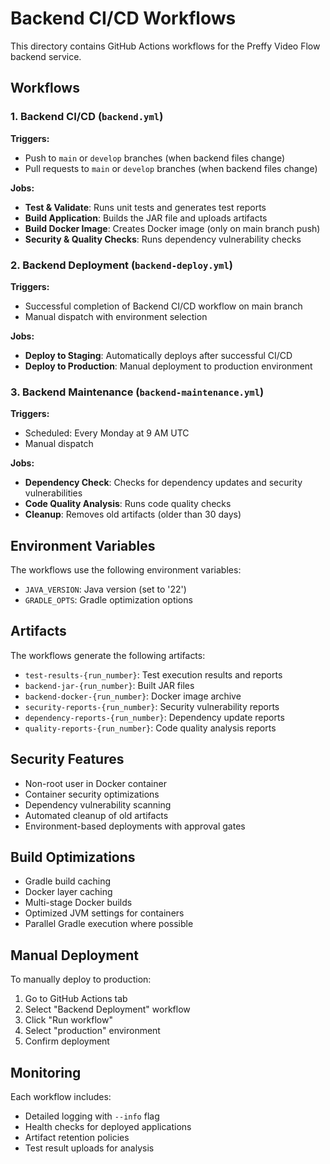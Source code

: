 # Backend CI/CD Workflows

This directory contains GitHub Actions workflows for the Preffy Video Flow backend service.

## Workflows

### 1. Backend CI/CD (`backend.yml`)
**Triggers:**
- Push to `main` or `develop` branches (when backend files change)
- Pull requests to `main` or `develop` branches (when backend files change)

**Jobs:**
- **Test & Validate**: Runs unit tests and generates test reports
- **Build Application**: Builds the JAR file and uploads artifacts
- **Build Docker Image**: Creates Docker image (only on main branch push)
- **Security & Quality Checks**: Runs dependency vulnerability checks

### 2. Backend Deployment (`backend-deploy.yml`)
**Triggers:**
- Successful completion of Backend CI/CD workflow on main branch
- Manual dispatch with environment selection

**Jobs:**
- **Deploy to Staging**: Automatically deploys after successful CI/CD
- **Deploy to Production**: Manual deployment to production environment

### 3. Backend Maintenance (`backend-maintenance.yml`)
**Triggers:**
- Scheduled: Every Monday at 9 AM UTC
- Manual dispatch

**Jobs:**
- **Dependency Check**: Checks for dependency updates and security vulnerabilities
- **Code Quality Analysis**: Runs code quality checks
- **Cleanup**: Removes old artifacts (older than 30 days)

## Environment Variables

The workflows use the following environment variables:
- `JAVA_VERSION`: Java version (set to '22')
- `GRADLE_OPTS`: Gradle optimization options

## Artifacts

The workflows generate the following artifacts:
- `test-results-{run_number}`: Test execution results and reports
- `backend-jar-{run_number}`: Built JAR files
- `backend-docker-{run_number}`: Docker image archive
- `security-reports-{run_number}`: Security vulnerability reports
- `dependency-reports-{run_number}`: Dependency update reports
- `quality-reports-{run_number}`: Code quality analysis reports

## Security Features

- Non-root user in Docker container
- Container security optimizations
- Dependency vulnerability scanning
- Automated cleanup of old artifacts
- Environment-based deployments with approval gates

## Build Optimizations

- Gradle build caching
- Docker layer caching
- Multi-stage Docker builds
- Optimized JVM settings for containers
- Parallel Gradle execution where possible

## Manual Deployment

To manually deploy to production:
1. Go to GitHub Actions tab
2. Select "Backend Deployment" workflow
3. Click "Run workflow"
4. Select "production" environment
5. Confirm deployment

## Monitoring

Each workflow includes:
- Detailed logging with `--info` flag
- Health checks for deployed applications
- Artifact retention policies
- Test result uploads for analysis
